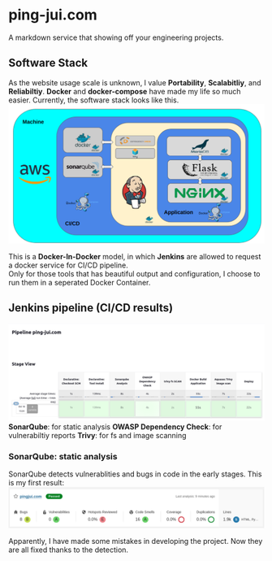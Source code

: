 # ping-jui.com
A markdown service that showing off your engineering projects.

## Software Stack
As the website usage scale is unknown, I value **Portability**, **Scalabitliy**, and **Reliabiltiy**.
**Docker** and **docker-compose** have made my life so much easier.
Currently, the software stack looks like this.
![Software Stack](https://github.com/pingjuiliao/ping-jui.com_public/blob/main/img/software_stack.png?raw=true)

This is a **Docker-In-Docker** model, in which **Jenkins** are allowed to request a docker service for CI/CD pipeline.  
Only for those tools that has beautiful output and configuration, I choose to run them in a seperated Docker Container.  

## 

## Jenkins pipeline (CI/CD results)
![jenkins_pipeline](https://github.com/pingjuiliao/ping-jui.com_public/blob/main/img/jenkins_pipeline.png?raw=true)
**SonarQube**: for static analysis
**OWASP Dependency Check**: for vulnerabiltiy reports
**Trivy**: for fs and image scanning

### SonarQube: static analysis
SonarQube detects vulnerablities and bugs in code in the early stages.
This is my first result:
![sonarqube_result_buggy](https://github.com/pingjuiliao/ping-jui.com_public/blob/main/img/sonarqube_result_buggy.png?raw=true)

Apparently, I have made some mistakes in developing the project. Now they are all fixed thanks to the detection.

